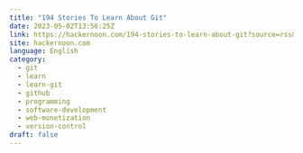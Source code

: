 ```yaml
---
title: "194 Stories To Learn About Git"
date: 2023-05-02T13:56:25Z
link: https://hackernoon.com/194-stories-to-learn-about-git?source=rss&utm_medium=RSS&utm_source=news.12bit.vn
site: hackernoon.com
language: English
category:
  - git
  - learn
  - learn-git
  - github
  - programming
  - software-development
  - web-monetization
  - version-control
draft: false
---
```

